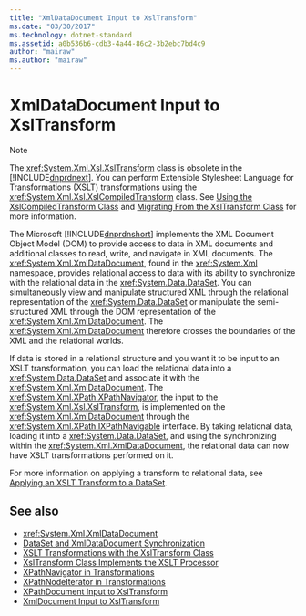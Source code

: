 ```yaml
---
title: "XmlDataDocument Input to XslTransform"
ms.date: "03/30/2017"
ms.technology: dotnet-standard
ms.assetid: a0b536b6-cdb3-4a44-86c2-3b2ebc7bd4c9
author: "mairaw"
ms.author: "mairaw"
---
```

# XmlDataDocument Input to XslTransform
> [!NOTE]
>  The <xref:System.Xml.Xsl.XslTransform> class is obsolete in the [!INCLUDE[dnprdnext](../../../../includes/dnprdnext-md.md)]. You can perform Extensible Stylesheet Language for Transformations (XSLT) transformations using the <xref:System.Xml.Xsl.XslCompiledTransform> class. See [Using the XslCompiledTransform Class](../../../../docs/standard/data/xml/using-the-xslcompiledtransform-class.md) and [Migrating From the XslTransform Class](../../../../docs/standard/data/xml/migrating-from-the-xsltransform-class.md) for more information.  
  
 The Microsoft [!INCLUDE[dnprdnshort](../../../../includes/dnprdnshort-md.md)] implements the XML Document Object Model (DOM) to provide access to data in XML documents and additional classes to read, write, and navigate in XML documents. The <xref:System.Xml.XmlDataDocument>, found in the <xref:System.Xml> namespace, provides relational access to data with its ability to synchronize with the relational data in the <xref:System.Data.DataSet>. You can simultaneously view and manipulate structured XML through the relational representation of the <xref:System.Data.DataSet> or manipulate the semi-structured XML through the DOM representation of the <xref:System.Xml.XmlDataDocument>. The <xref:System.Xml.XmlDataDocument> therefore crosses the boundaries of the XML and the relational worlds.  
  
 If data is stored in a relational structure and you want it to be input to an XSLT transformation, you can load the relational data into a <xref:System.Data.DataSet> and associate it with the <xref:System.Xml.XmlDataDocument>. The <xref:System.Xml.XPath.XPathNavigator>, the input to the <xref:System.Xml.Xsl.XslTransform>, is implemented on the <xref:System.Xml.XmlDataDocument> through the <xref:System.Xml.XPath.IXPathNavigable> interface. By taking relational data, loading it into a <xref:System.Data.DataSet>, and using the synchronizing within the <xref:System.Xml.XmlDataDocument>, the relational data can now have XSLT transformations performed on it.  
  
 For more information on applying a transform to relational data, see [Applying an XSLT Transform to a DataSet](../../../../docs/framework/data/adonet/dataset-datatable-dataview/applying-an-xslt-transform-to-a-dataset.md).  
  
## See also

- <xref:System.Xml.XmlDataDocument>  
- [DataSet and XmlDataDocument Synchronization](../../../../docs/framework/data/adonet/dataset-datatable-dataview/dataset-and-xmldatadocument-synchronization.md)  
- [XSLT Transformations with the XslTransform Class](../../../../docs/standard/data/xml/xslt-transformations-with-the-xsltransform-class.md)  
- [XslTransform Class Implements the XSLT Processor](../../../../docs/standard/data/xml/xsltransform-class-implements-the-xslt-processor.md)  
- [XPathNavigator in Transformations](../../../../docs/standard/data/xml/xpathnavigator-in-transformations.md)  
- [XPathNodeIterator in Transformations](../../../../docs/standard/data/xml/xpathnodeiterator-in-transformations.md)  
- [XPathDocument Input to XslTransform](../../../../docs/standard/data/xml/xpathdocument-input-to-xsltransform.md)  
- [XmlDocument Input to XslTransform](../../../../docs/standard/data/xml/xmldocument-input-to-xsltransform.md)
